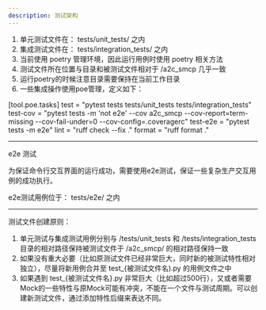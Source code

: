 ```yaml
---
description: 测试架构
---
```


1. 单元测试文件在： tests/unit_tests/ 之内
2. 集成测试文件在： tests/integration_tests/ 之内
3. 当前使用 poetry 管理环境，因此运行用例时使用 poetry 相关方法
4. 测试文件所在位置与目录和被测试文件相对于 /a2c_smcp 几乎一致
5. 运行poetry的时候注意目录需要保持在当前工作目录
6. 一些集成操作使用poe管理，定义如下：

[tool.poe.tasks]
test = "pytest tests tests/unit_tests tests/integration_tests"
test-cov = "pytest tests -m 'not e2e' --cov a2c_smcp --cov-report=term-missing --cov-fail-under=0 --cov-config=.coveragerc"
test-e2e = "pytest tests -m e2e"
lint = "ruff check --fix ."
format = "ruff format ."

---

e2e 测试

为保证命令行交互界面的运行成功，需要使用e2e测试，保证一些复杂生产交互用例的成功执行。

e2e测试用例位于： tests/e2e/ 之内

---

测试文件创建原则：

1. 单元测试与集成测试用例分别与 /tests/unit_tests 和 /tests/integration_tests 目录的相对路径保持被测试文件于 /a2c_smcp/ 的相对路径保持一致
2. 如果没有重大必要（比如原测试文件已经非常巨大，同时新的被测试特性相对独立），尽量将新用例合并至 test_{被测试文件名).py 的用例文件之中
3. 如果遇到 test_{被测试文件名}.py 非常巨大（比如超过500行），又或者需要Mock的一些特性与原Mock可能有冲突，不能在一个文件与测试周期。可以创建新测试文件，通过添加特性后缀来表达不同。
